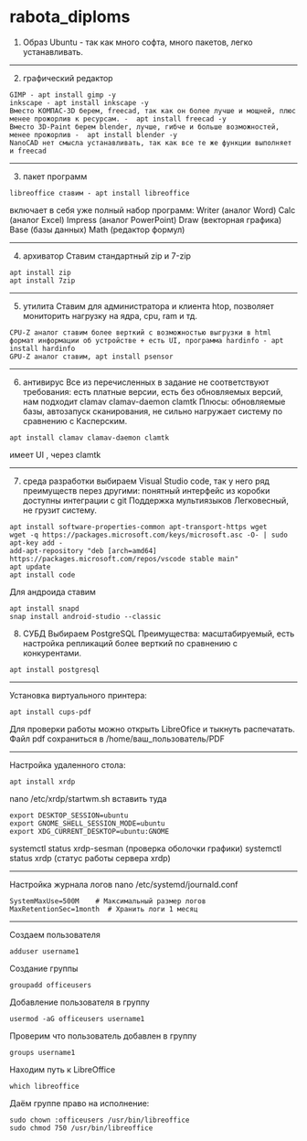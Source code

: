 # rabota_diploms

1. Образ Ubuntu - так как много софта, много пакетов, легко устанавливать.
-----
2. графический редактор  
```
GIMP - apt install gimp -y
inkscape - apt install inkscape -y
Вместо КОМПАС-3D берем, freecad, так как он более лучше и мощней, плюс менее прожорлив к ресурсам. -  apt install freecad -y
Вместо 3D-Paint берем blender, лучше, гибче и больше возможностей, менее прожорлив -  apt install blender -y
NanoCAD нет смысла устанавливать, так как все те же функции выполняет и freecad
```
-----
3. пакет программ
```
libreoffice ставим - apt install libreoffice 
```
включает в себя уже полный набор программ:
Writer (аналог Word)
Calc (аналог Excel)
Impress (аналог PowerPoint)
Draw (векторная графика)
Base (базы данных)
Math (редактор формул)

-----

4. архиватор
Ставим стандартный zip и 7-zip
```
apt install zip
apt install 7zip
```
-----
5. утилита
Ставим для администратора и клиента htop, позволяет мониторить нагрузку на ядра, cpu, ram и тд.
```
CPU-Z аналог ставим более верткий с возможностью выгрузки в html формат информации об устройстве + есть UI, программа hardinfo - apt install hardinfo
GPU-Z аналог ставим, apt install psensor
```

------
6. антивирус
Все из перечисленных в задание не соответствуют требования: есть платные версии, есть без обновляемых версий, нам подходит clamav clamav-daemon clamtk
Плюсы: обновляемые базы, автозапуск сканирования, не сильно нагружает систему по сравнению с Касперским.
```
apt install clamav clamav-daemon clamtk
```
имеет UI , через clamtk

------
7. среда разработки 
выбираем Visual Studio code, так у него ряд преимуществ перез другими:
понятный интерфейс
из коробки доступны интеграции с git
Поддержка мультиязыков
Легковесный, не грузит систему.
```
apt install software-properties-common apt-transport-https wget
wget -q https://packages.microsoft.com/keys/microsoft.asc -O- | sudo apt-key add -
add-apt-repository "deb [arch=amd64] https://packages.microsoft.com/repos/vscode stable main"
apt update
apt install code
```

Для андроида ставим 
```
apt install snapd
snap install android-studio --classic
```

8. СУБД
Выбираем PostgreSQL
Преимущества:
масштабируемый, есть настройка репликаций
более верткий по сравнению с конкурентами.
```
apt install postgresql
```
-----

Установка виртуального принтера:
```
apt install cups-pdf
```
Для проверки работы можно открыть LibreOfice и тыкнуть распечатать.
Файл pdf сохраниться в /home/ваш_пользователь/PDF

-----

Настройка удаленного стола:
```
apt install xrdp
```
nano /etc/xrdp/startwm.sh
вставить туда
```
export DESKTOP_SESSION=ubuntu
export GNOME_SHELL_SESSION_MODE=ubuntu
export XDG_CURRENT_DESKTOP=ubuntu:GNOME
```

systemctl status xrdp-sesman (проверка оболочки графики)
systemctl status xrdp (статус работы сервера xrdp)

-----
Настройка журнала логов
nano /etc/systemd/journald.conf
```
SystemMaxUse=500M    # Максимальный размер логов
MaxRetentionSec=1month  # Хранить логи 1 месяц
```
-----

Создаем пользователя
```
adduser username1
```

Создание группы
```
groupadd officeusers
```

Добавление пользователя в группу
```
usermod -aG officeusers username1
```

Проверим что пользователь добавлен в группу
```
groups username1
```


Находим путь к LibreOffice
```
which libreoffice
```

Даём группе право на исполнение:
```
sudo chown :officeusers /usr/bin/libreoffice
sudo chmod 750 /usr/bin/libreoffice
```



